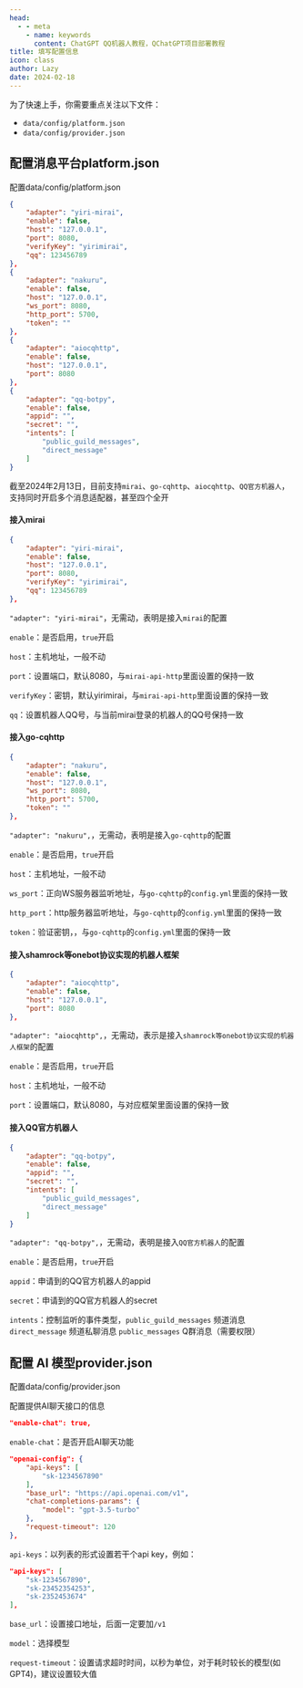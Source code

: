 ```yaml
---
head:
  - - meta
    - name: keywords
      content: ChatGPT QQ机器人教程，QChatGPT项目部署教程
title: 填写配置信息
icon: class
author: Lazy
date: 2024-02-18
---
```




为了快速上手，你需要重点关注以下文件：

- `data/config/platform.json`
- `data/config/provider.json`

## 配置消息平台platform.json

配置data/config/platform.json

```json
{
    "adapter": "yiri-mirai",
    "enable": false,
    "host": "127.0.0.1",
    "port": 8080,
    "verifyKey": "yirimirai",
    "qq": 123456789
},
{
    "adapter": "nakuru",
    "enable": false,
    "host": "127.0.0.1",
    "ws_port": 8080,
    "http_port": 5700,
    "token": ""
},
{
    "adapter": "aiocqhttp",
    "enable": false,
    "host": "127.0.0.1",
    "port": 8080
},
{
    "adapter": "qq-botpy",
    "enable": false,
    "appid": "",
    "secret": "",
    "intents": [
        "public_guild_messages",
        "direct_message"
    ]
}
```

截至2024年2月13日，目前支持`mirai`、`go-cqhttp`、`aiocqhttp`、`QQ官方机器人`，支持同时开启多个消息适配器，甚至四个全开

#### 接入mirai

```json
{
    "adapter": "yiri-mirai",
    "enable": false,
    "host": "127.0.0.1",
    "port": 8080,
    "verifyKey": "yirimirai",
    "qq": 123456789
},
```

`"adapter": "yiri-mirai"`，无需动，表明是接入`mirai`的配置

`enable`：是否启用，`true`开启

`host`：主机地址，一般不动

`port`：设置端口，默认8080，与`mirai-api-http`里面设置的保持一致

`verifyKey`：密钥，默认yirimirai，与`mirai-api-http`里面设置的保持一致

`qq`：设置机器人QQ号，与当前mirai登录的机器人的QQ号保持一致

#### 接入go-cqhttp

```json
{
    "adapter": "nakuru",
    "enable": false,
    "host": "127.0.0.1",
    "ws_port": 8080,
    "http_port": 5700,
    "token": ""
},
```

`"adapter": "nakuru",`，无需动，表明是接入`go-cqhttp`的配置

`enable`：是否启用，`true`开启

`host`：主机地址，一般不动

`ws_port`：正向WS服务器监听地址，与`go-cqhttp`的`config.yml`里面的保持一致

`http_port`：http服务器监听地址，与`go-cqhttp`的`config.yml`里面的保持一致

`token`：验证密钥，，与`go-cqhttp`的`config.yml`里面的保持一致

#### 接入shamrock等onebot协议实现的机器人框架

```json
{
    "adapter": "aiocqhttp",
    "enable": false,
    "host": "127.0.0.1",
    "port": 8080
},
```

`"adapter": "aiocqhttp",`，无需动，表示是接入`shamrock等onebot协议实现的机器人框架`的配置

`enable`：是否启用，`true`开启

`host`：主机地址，一般不动

`port`：设置端口，默认8080，与对应框架里面设置的保持一致

#### 接入QQ官方机器人

```json
{
    "adapter": "qq-botpy",
    "enable": false,
    "appid": "",
    "secret": "",
    "intents": [
        "public_guild_messages",
        "direct_message"
    ]
}
```

`"adapter": "qq-botpy",`，无需动，表明是接入`QQ官方机器人`的配置

`enable`：是否启用，`true`开启

`appid`：申请到的QQ官方机器人的appid

`secret`：申请到的QQ官方机器人的secret

`intents`：控制监听的事件类型，`public_guild_messages` 频道消息`direct_message` 频道私聊消息  `public_messages` Q群消息（需要权限）

## 配置 AI 模型provider.json

配置data/config/provider.json

配置提供AI聊天接口的信息

```json
"enable-chat": true,
```

`enable-chat`：是否开启AI聊天功能

```json
"openai-config": {
    "api-keys": [
        "sk-1234567890"
    ],
    "base_url": "https://api.openai.com/v1",
    "chat-completions-params": {
        "model": "gpt-3.5-turbo"
    },
    "request-timeout": 120
},
```

`api-keys`：以列表的形式设置若干个api key，例如：

```json
"api-keys": [
	"sk-1234567890",
    "sk-23452354253",
    "sk-2352453674"
],
```

`base_url`：设置接口地址，后面一定要加`/v1`

`model`：选择模型

`request-timeout`：设置请求超时时间，以秒为单位，对于耗时较长的模型(如GPT4)，建议设置较大值